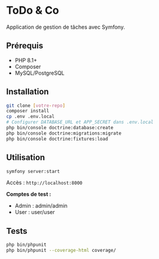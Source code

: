 # ToDo & Co

Application de gestion de tâches avec Symfony.

## Prérequis

- PHP 8.1+
- Composer
- MySQL/PostgreSQL

## Installation

```bash
git clone [votre-repo]
composer install
cp .env .env.local
# Configurer DATABASE_URL et APP_SECRET dans .env.local
php bin/console doctrine:database:create
php bin/console doctrine:migrations:migrate
php bin/console doctrine:fixtures:load
```

## Utilisation

```bash
symfony server:start
```

Accès : `http://localhost:8000`

**Comptes de test :**
- Admin : admin/admin
- User : user/user

## Tests

```bash
php bin/phpunit
php bin/phpunit --coverage-html coverage/
```